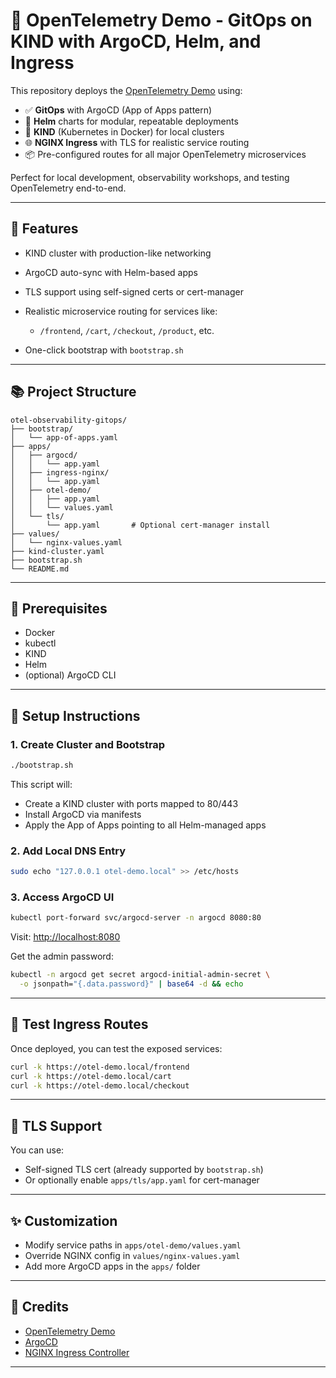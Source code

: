 # 🔭 OpenTelemetry Demo - GitOps on KIND with ArgoCD, Helm, and Ingress

This repository deploys the [OpenTelemetry Demo](https://github.com/open-telemetry/opentelemetry-demo) using:

* ✅ **GitOps** with ArgoCD (App of Apps pattern)
* 🤭 **Helm** charts for modular, repeatable deployments
* 🐳 **KIND** (Kubernetes in Docker) for local clusters
* 🌐 **NGINX Ingress** with TLS for realistic service routing
* 📦 Pre-configured routes for all major OpenTelemetry microservices

Perfect for local development, observability workshops, and testing OpenTelemetry end-to-end.

---

## 🚀 Features

* KIND cluster with production-like networking
* ArgoCD auto-sync with Helm-based apps
* TLS support using self-signed certs or cert-manager
* Realistic microservice routing for services like:

  * `/frontend`, `/cart`, `/checkout`, `/product`, etc.
* One-click bootstrap with `bootstrap.sh`

---

## 📚 Project Structure

```
otel-observability-gitops/
├── bootstrap/
│   └── app-of-apps.yaml
├── apps/
│   ├── argocd/
│   │   └── app.yaml
│   ├── ingress-nginx/
│   │   └── app.yaml
│   ├── otel-demo/
│   │   ├── app.yaml
│   │   └── values.yaml
│   └── tls/
│       └── app.yaml       # Optional cert-manager install
├── values/
│   └── nginx-values.yaml
├── kind-cluster.yaml
├── bootstrap.sh
└── README.md
```

---

## 🤝 Prerequisites

* Docker
* kubectl
* KIND
* Helm
* (optional) ArgoCD CLI

---

## 🚧 Setup Instructions

### 1. Create Cluster and Bootstrap

```bash
./bootstrap.sh
```

This script will:

* Create a KIND cluster with ports mapped to 80/443
* Install ArgoCD via manifests
* Apply the App of Apps pointing to all Helm-managed apps

### 2. Add Local DNS Entry

```bash
sudo echo "127.0.0.1 otel-demo.local" >> /etc/hosts
```

### 3. Access ArgoCD UI

```bash
kubectl port-forward svc/argocd-server -n argocd 8080:80
```

Visit: [http://localhost:8080](http://localhost:8080)

Get the admin password:

```bash
kubectl -n argocd get secret argocd-initial-admin-secret \
  -o jsonpath="{.data.password}" | base64 -d && echo
```

---

## 👀 Test Ingress Routes

Once deployed, you can test the exposed services:

```bash
curl -k https://otel-demo.local/frontend
curl -k https://otel-demo.local/cart
curl -k https://otel-demo.local/checkout
```

---

## 🔐 TLS Support

You can use:

* Self-signed TLS cert (already supported by `bootstrap.sh`)
* Or optionally enable `apps/tls/app.yaml` for cert-manager

---

## ✨ Customization

* Modify service paths in `apps/otel-demo/values.yaml`
* Override NGINX config in `values/nginx-values.yaml`
* Add more ArgoCD apps in the `apps/` folder

---

## 🚤 Credits

* [OpenTelemetry Demo](https://github.com/open-telemetry/opentelemetry-demo)
* [ArgoCD](https://argo-cd.readthedocs.io)
* [NGINX Ingress Controller](https://kubernetes.github.io/ingress-nginx/)

---
